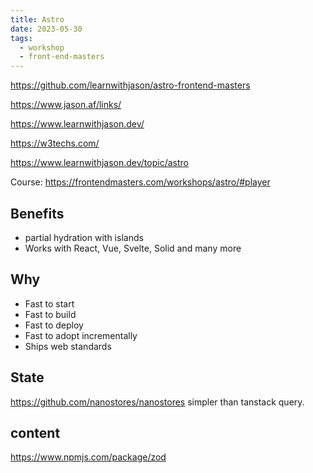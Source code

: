```yaml
---
title: Astro
date: 2023-05-30
tags:
  - workshop
  - front-end-masters
---
```


<https://github.com/learnwithjason/astro-frontend-masters>

<https://www.jason.af/links/>

<https://www.learnwithjason.dev/>

<https://w3techs.com/>

<https://www.learnwithjason.dev/topic/astro>

Course: <https://frontendmasters.com/workshops/astro/#player>

## Benefits

- partial hydration with islands
- Works with React, Vue, Svelte, Solid and many more

## Why

- Fast to start
- Fast to build
- Fast to deploy
- Fast to adopt incrementally
- Ships web standards

## State

<https://github.com/nanostores/nanostores> simpler than tanstack query.

## content

<https://www.npmjs.com/package/zod>
